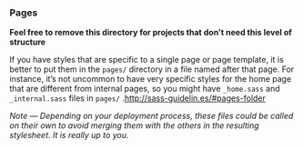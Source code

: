 ### Pages

**Feel free to remove this directory for projects that don't need this level of structure**

If you have styles that are specific to a single page or page template, it is better to put them in the `pages/` directory in a file named after that page. For instance, it’s not uncommon to have very specific styles for the home page that are different from internal pages, so you might have `_home.sass` and `_internal.sass` files in `pages/` .http://sass-guidelin.es/#pages-folder

*Note — Depending on your deployment process, these files could be called on their own to avoid merging them with the others in the resulting stylesheet. It is really up to you.*
